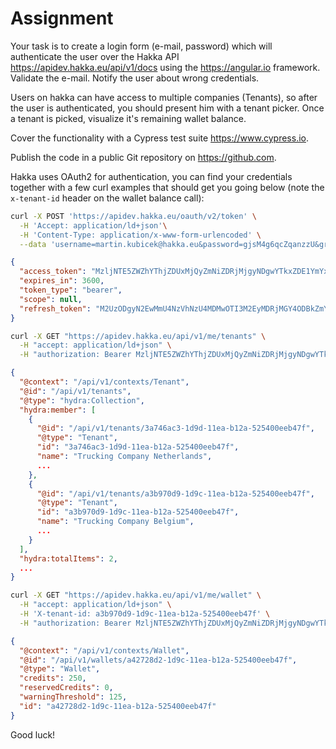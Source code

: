 # Assignment

Your task is to create a login form (e-mail, password) which will authenticate the user over the Hakka API <https://apidev.hakka.eu/api/v1/docs> using the <https://angular.io> framework. Validate the e-mail. Notify the user about wrong credentials.

Users on hakka can have access to multiple companies (Tenants), so after the user is authenticated, you should present him with a tenant picker. Once a tenant is picked, visualize it's remaining wallet balance.

Cover the functionality with a Cypress test suite <https://www.cypress.io>.

Publish the code in a public Git repository on <https://github.com>.

Hakka uses OAuth2 for authentication, you can find your credentials together with a few curl examples that should get you going below (note the `x-tenant-id` header on the wallet balance call):

```bash
curl -X POST 'https://apidev.hakka.eu/oauth/v2/token' \
  -H 'Accept: application/ld+json'\
  -H 'Content-Type: application/x-www-form-urlencoded' \
  --data 'username=martin.kubicek@hakka.eu&password=gjsM4g6qcZqanzzU&grant_type=password&client_id=38158571-1da9-11ea-b12a-525400eeb47f_3ch0ns9nb2wwsgg8gskw88sos080k04ckko4sg4sssk4g08o0w&client_secret=8d4hqi49kzk04c400oc04s0kk8owo0wgws8o40wwcsgw4cssw'
```

```json
{
  "access_token": "MzljNTE5ZWZhYThjZDUxMjQyZmNiZDRjMjgyNDgwYTkxZDE1YmYxNDRmYzYwNjA4NzA3MmEzMWI2YzY0ODlmZA",
  "expires_in": 3600,
  "token_type": "bearer",
  "scope": null,
  "refresh_token": "M2UzODgyN2EwMmU4NzVhNzU4MDMwOTI3M2EyMDRjMGY4ODBkZmYzN2E0ZGM2YjM4NjQ1ZjBiMmJkYTcxMjgwYQ"
}
```

```bash
curl -X GET "https://apidev.hakka.eu/api/v1/me/tenants" \
  -H "accept: application/ld+json" \
  -H "authorization: Bearer MzljNTE5ZWZhYThjZDUxMjQyZmNiZDRjMjgyNDgwYTkxZDE1YmYxNDRmYzYwNjA4NzA3MmEzMWI2YzY0ODlmZA"
```

```json
{
  "@context": "/api/v1/contexts/Tenant",
  "@id": "/api/v1/tenants",
  "@type": "hydra:Collection",
  "hydra:member": [
    {
      "@id": "/api/v1/tenants/3a746ac3-1d9d-11ea-b12a-525400eeb47f",
      "@type": "Tenant",
      "id": "3a746ac3-1d9d-11ea-b12a-525400eeb47f",
      "name": "Trucking Company Netherlands",
      ...
    },
    {
      "@id": "/api/v1/tenants/a3b970d9-1d9c-11ea-b12a-525400eeb47f",
      "@type": "Tenant",
      "id": "a3b970d9-1d9c-11ea-b12a-525400eeb47f",
      "name": "Trucking Company Belgium",
      ...
    }
  ],
  "hydra:totalItems": 2,
  ...
}
```

```bash
curl -X GET "https://apidev.hakka.eu/api/v1/me/wallet" \
  -H "accept: application/ld+json" \
  -H 'X-tenant-id: a3b970d9-1d9c-11ea-b12a-525400eeb47f' \
  -H "authorization: Bearer MzljNTE5ZWZhYThjZDUxMjQyZmNiZDRjMjgyNDgwYTkxZDE1YmYxNDRmYzYwNjA4NzA3MmEzMWI2YzY0ODlmZA"
```

```json
{
  "@context": "/api/v1/contexts/Wallet",
  "@id": "/api/v1/wallets/a42728d2-1d9c-11ea-b12a-525400eeb47f",
  "@type": "Wallet",
  "credits": 250,
  "reservedCredits": 0,
  "warningThreshold": 125,
  "id": "a42728d2-1d9c-11ea-b12a-525400eeb47f"
}
```

Good luck!
